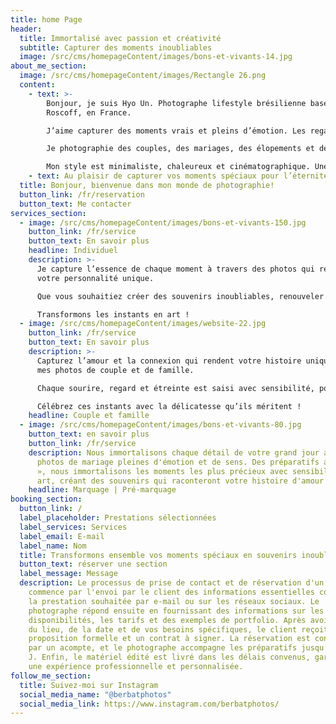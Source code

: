 ```yaml
---
title: home Page
header:
  title: Immortalisé avec passion et créativité
  subtitle: Capturer des moments inoubliables
  image: /src/cms/homepageContent/images/bons-et-vivants-14.jpg
about_me_section:
  image: /src/cms/homepageContent/images/Rectangle 26.png
  content:
    - text: >-
        Bonjour, je suis Hyo Un. Photographe lifestyle brésilienne basée à
        Roscoff, en France.

        J’aime capturer des moments vrais et pleins d’émotion. Les regards, les rires, et les silences entre deux battements de cœur.

        Je photographie des couples, des mariages, des élopements et des familles, toujours avec une lumière naturelle et des connexions sincères.

        Mon style est minimaliste, chaleureux et cinématographique. Une façon de raconter des histoires à travers des images simples et intemporelles.
    - text: Au plaisir de capturer vos moments spéciaux pour l’éternité!
  title: Bonjour, bienvenue dans mon monde de photographie!
  button_link: /fr/reservation
  button_text: Me contacter
services_section:
  - image: /src/cms/homepageContent/images/bons-et-vivants-150.jpg
    button_link: /fr/service
    button_text: En savoir plus
    headline: Individuel
    description: >-
      Je capture l’essence de chaque moment à travers des photos qui reflètent
      votre personnalité unique.

      Que vous souhaitiez créer des souvenirs inoubliables, renouveler votre portfolio ou simplement capturer votre meilleure version, j’accorde de l’attention à chaque détail avec créativité et sensibilité.

      Transformons les instants en art !
  - image: /src/cms/homepageContent/images/website-22.jpg
    button_link: /fr/service
    button_text: En savoir plus
    description: >-
      Capturez l’amour et la connexion qui rendent votre histoire unique grâce à
      mes photos de couple et de famille.

      Chaque sourire, regard et étreinte est saisi avec sensibilité, pour créer des souvenirs intemporels qui reflètent les liens les plus précieux de votre vie.

      Célébrez ces instants avec la délicatesse qu’ils méritent !
    headline: Couple et famille
  - image: /src/cms/homepageContent/images/bons-et-vivants-80.jpg
    button_text: en savoir plus
    button_link: /fr/service
    description: Nous immortalisons chaque détail de votre grand jour avec des
      photos de mariage pleines d'émotion et de sens. Des préparatifs au « oui
      », nous immortalisons les moments les plus précieux avec sensibilité et
      art, créant des souvenirs qui raconteront votre histoire d'amour à jamais.
    headline: Marquage | Pré-marquage
booking_section:
  button_link: /
  label_placeholder: Prestations sélectionnées
  label_services: Services
  label_email: E-mail
  label_name: Nom
  title: Transformons ensemble vos moments spéciaux en souvenirs inoubliables !
  button_text: réserver une section
  label_message: Message
  description: Le processus de prise de contact et de réservation d'un photographe
    commence par l'envoi par le client des informations essentielles concernant
    la prestation souhaitée par e-mail ou sur les réseaux sociaux. Le
    photographe répond ensuite en fournissant des informations sur les
    disponibilités, les tarifs et des exemples de portfolio. Après avoir discuté
    du lieu, de la date et de vos besoins spécifiques, le client reçoit une
    proposition formelle et un contrat à signer. La réservation est confirmée
    par un acompte, et le photographe accompagne les préparatifs jusqu'au jour
    J. Enfin, le matériel édité est livré dans les délais convenus, garantissant
    une expérience professionnelle et personnalisée.
follow_me_section:
  title: Suivez-moi sur Instagram
  social_media_name: "@berbatphotos"
  social_media_link: https://www.instagram.com/berbatphotos/
---
```

